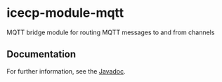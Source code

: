 # icecp-module-mqtt

MQTT bridge module for routing MQTT messages to and from channels

## Documentation

For further information, see the [Javadoc](https://github.intel.com/pages/iSPA/icecp-module-mqtt).
